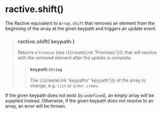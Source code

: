 # ractive.shift()

The Ractive equivalent to ```Array.shift``` that removes an element from the beginning of the array at the given keypath and triggers an update event.

> ### ractive.shift( keypath )
> Returns a `Promise` (see {{{createLink 'Promises'}}}) that will resolve with the removed element after the update is complete.

> > #### **keypath** *`String`*
> > The {{{createLink 'keypaths' 'keypath'}}} of the array to change, e.g. `list` or `order.items`.

If the given keypath does not exist (is `undefined`), an empty array will be supplied instead. Otherwise, if the given keypath does not resolve to an array, an error will be thrown.
